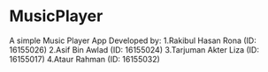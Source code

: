 # MusicPlayer
A simple Music Player App
Developed by:
1.Rakibul Hasan Rona (ID: 16155026)
2.Asif Bin Awlad (ID: 16155024)
3.Tarjuman Akter Liza (ID: 16155017)
4.Ataur Rahman (ID: 16155032) 

